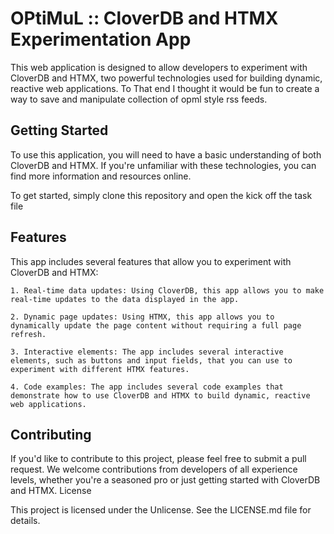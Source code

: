 # OPtiMuL :: CloverDB and HTMX Experimentation App

This web application is designed to allow developers to experiment with CloverDB and HTMX,
two powerful technologies used for building dynamic, reactive web applications. To That end I thought it
would be fun to create a way to save and manipulate collection of opml style rss feeds.

## Getting Started

To use this application, you will need to have a basic understanding of both CloverDB and HTMX.
If you're unfamiliar with these technologies, you can find more information and resources online.

To get started, simply clone this repository and open the kick off the task file

## Features

This app includes several features that allow you to experiment with CloverDB and HTMX:

    1. Real-time data updates: Using CloverDB, this app allows you to make real-time updates to the data displayed in the app.

    2. Dynamic page updates: Using HTMX, this app allows you to dynamically update the page content without requiring a full page refresh.

    3. Interactive elements: The app includes several interactive elements, such as buttons and input fields, that you can use to experiment with different HTMX features.

    4. Code examples: The app includes several code examples that demonstrate how to use CloverDB and HTMX to build dynamic, reactive web applications.

## Contributing

If you'd like to contribute to this project, please feel free to submit a pull request. We welcome contributions from developers of all experience levels, whether you're a seasoned pro or just getting started with CloverDB and HTMX.
License

This project is licensed under the Unlicense. See the LICENSE.md file for details.
